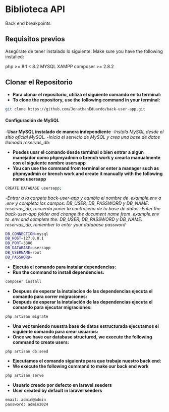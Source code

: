 # Biblioteca API
Back end breakpoints


## Requisitos previos
Asegúrate de tener instalado lo siguiente:
Make sure you have the following installed:

php >= 8.1  < 8.2
MYSQL
XAMPP
composer >= 2.8.2


## Clonar el Repositorio
- **Para clonar el repositorio, utiliza el siguiente comando en tu terminal:**
- **To clone the repository, use the following command in your terminal:**
```bash
git clone https://github.com/JonathanEduardo/back-user-app.git
```


#### Configuración de MySQL
-**Usar MySQL instalado de manera independiente**
-*Instala MySQL desde el sitio oficial MySQL.*
-*Inicia el servicio de MySQL y crea una base de datos llamada reservas_db:*

- **Puedes usar el comando desde terminal o bien entrar a algun manejador como phpmyadmin o brench work y crearla manualmente con el siguiente nombre usersapp**
- **You can use the command from terminal or enter a manager such as phpmyadmin or brench work and create it manually with the following name usersapp**
```bash 
CREATE DATABASE usersapp;
```
-*Entrar a la carpeta  back-user-app y cambia el nombre de .example.env a .env y completa los campos:  DB_USER, DB_PASSWORD y DB_NAME: reservas_db, recuerda poner la contraseña de tu base de datos*
-*Enter the  back-user-app folder and change the document name from .example.env to .env and complete the: DB_USER, DB_PASSWORD y DB_NAME: reservas_db, remember to enter your database password*
```bash 
DB_CONNECTION=mysql
DB_HOST=127.0.0.1
DB_PORT=3306
DB_DATABASE=usersapp
DB_USERNAME=root
DB_PASSWORD=
```


- **Ejecuta el comando para instalar dependencias:**
- **Run the command to install dependencies:**
```bash 
composer install
```

- **Despues de esperar la instalacion de las dependencias ejecuta el comando para correr migraciones:**
- **Después de esperar la instalación de las dependencias ejecuta el comando para ejecutar migraciones:**
```bash 
php artisan migrate

```

- **Una vez teniendo nuestra base de datos estructurada ejecutamos el siguiente comando para crear usuarios:**
- **Once we have our database structured, we execute the following command to create users:**
```bash 
php artisan db:seed
```


- **Ejecutamos el comando siguiente para que trabaje nuestro back end:**
- **We execute the following command to make our back end work**
```bash 
php artisan serve
```


- **Usuario creado por defecto en laravel seeders**
- **User created by default in laravel seeders**
```bash 
email: admin@admin
password: admin2024
```

